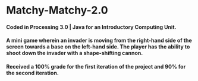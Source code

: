 # Matchy-Matchy-2.0

#### Coded in Processing 3.0 | Java for an Introductory Computing Unit.

#### A mini game wherein an invader is moving from the right-hand side of the screen towards a base on the left-hand side. The player has the ability to shoot down the invader with a shape-shifting cannon.

#### Received a 100% grade for the first iteration of the project and 90% for the second iteration.
